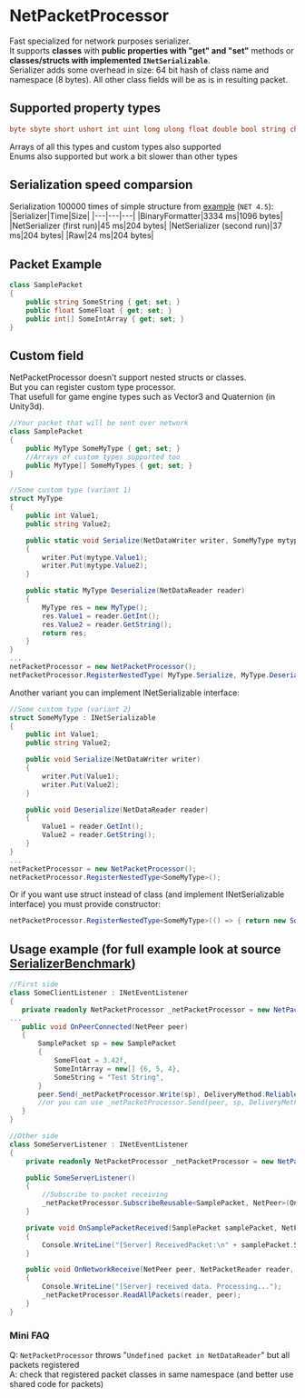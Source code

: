 # NetPacketProcessor
Fast specialized for network purposes serializer.<br>
It supports **classes** with **public properties with "get" and "set"** methods or **classes/structs with implemented `INetSerializable`**.<br>
Serializer adds some overhead in size: 64 bit hash of class name and namespace (8 bytes). All other class fields will be as is in resulting packet.
## Supported property types
```csharp
byte sbyte short ushort int uint long ulong float double bool string char IPEndPoint
```
Arrays of all this types and custom types also supported <br>
Enums also supported but work a bit slower than other types
## Serialization speed comparsion
Serialization 100000 times of simple structure from [example](https://github.com/RevenantX/LiteNetLib/blob/master/LibSample/SerializerBenchmark.cs) (`NET 4.5`):
|Serializer|Time|Size|
|---|---|---|
|BinaryFormatter|3334 ms|1096 bytes|
|NetSerializer (first run)|45 ms|204 bytes|
|NetSerializer (second run)|37 ms|204 bytes|
|Raw|24 ms|204 bytes|
## Packet Example
```csharp
class SamplePacket
{
    public string SomeString { get; set; }
    public float SomeFloat { get; set; }
    public int[] SomeIntArray { get; set; }
}
```
## Custom field
NetPacketProcessor doesn't support nested structs or classes.<br>
But you can register custom type processor.<br>
That usefull for game engine types such as Vector3 and Quaternion (in Unity3d).
```csharp
//Your packet that will be sent over network
class SamplePacket
{
    public MyType SomeMyType { get; set; }
    //Arrays of custom types supported too
    public MyType[] SomeMyTypes { get; set; } 
}

//Some custom type (variant 1)
struct MyType
{
    public int Value1;
    public string Value2;

    public static void Serialize(NetDataWriter writer, SomeMyType mytype)
    {
        writer.Put(mytype.Value1);
        writer.Put(mytype.Value2);
    }

    public static MyType Deserialize(NetDataReader reader)
    {
        MyType res = new MyType();
        res.Value1 = reader.GetInt();
        res.Value2 = reader.GetString();
        return res;
    }
}
...
netPacketProcessor = new NetPacketProcessor();
netPacketProcessor.RegisterNestedType( MyType.Serialize, MyType.Deserialize );
```
Another variant you can implement INetSerializable interface:
```csharp
//Some custom type (variant 2)
struct SomeMyType : INetSerializable
{
    public int Value1;
    public string Value2;

    public void Serialize(NetDataWriter writer)
    {
        writer.Put(Value1);
        writer.Put(Value2);
    }

    public void Deserialize(NetDataReader reader)
    {
        Value1 = reader.GetInt();
        Value2 = reader.GetString();
    }
}
...
netPacketProcessor = new NetPacketProcessor();
netPacketProcessor.RegisterNestedType<SomeMyType>();
```
Or if you want use struct instead of class (and implement INetSerializable interface)
you must provide constructor:
```csharp
netPacketProcessor.RegisterNestedType<SomeMyType>(() => { return new SomeMyType(); });
```
## Usage example (for full example look at source [SerializerBenchmark](https://github.com/RevenantX/LiteNetLib/blob/master/LibSample/SerializerBenchmark.cs))
```csharp
//First side
class SomeClientListener : INetEventListener
{
   private readonly NetPacketProcessor _netPacketProcessor = new NetPacketProcessor();
...
   public void OnPeerConnected(NetPeer peer)
   {
       SamplePacket sp = new SamplePacket
       {
           SomeFloat = 3.42f,
           SomeIntArray = new[] {6, 5, 4},
           SomeString = "Test String",
       }
       peer.Send(_netPacketProcessor.Write(sp), DeliveryMethod.ReliableOrdered);
       //or you can use _netPacketProcessor.Send(peer, sp, DeliveryMethod.ReliableOrdered);
   }
}

//Other side 
class SomeServerListener : INetEventListener
{
    private readonly NetPacketProcessor _netPacketProcessor = new NetPacketProcessor();

    public SomeServerListener()
    {
        //Subscribe to packet receiving
        _netPacketProcessor.SubscribeReusable<SamplePacket, NetPeer>(OnSamplePacketReceived);
    }

    private void OnSamplePacketReceived(SamplePacket samplePacket, NetPeer peer)
    {
        Console.WriteLine("[Server] ReceivedPacket:\n" + samplePacket.SomeString);
    }

    public void OnNetworkReceive(NetPeer peer, NetPacketReader reader, DeliveryMethod deliveryMethod)
    {
        Console.WriteLine("[Server] received data. Processing...");
        _netPacketProcessor.ReadAllPackets(reader, peer);
    }
}
```

### Mini FAQ

Q: `NetPacketProcessor` throws "`Undefined packet in NetDataReader`" but all packets registered <br>
A: check that registered packet classes in same namespace (and better use shared code for packets)